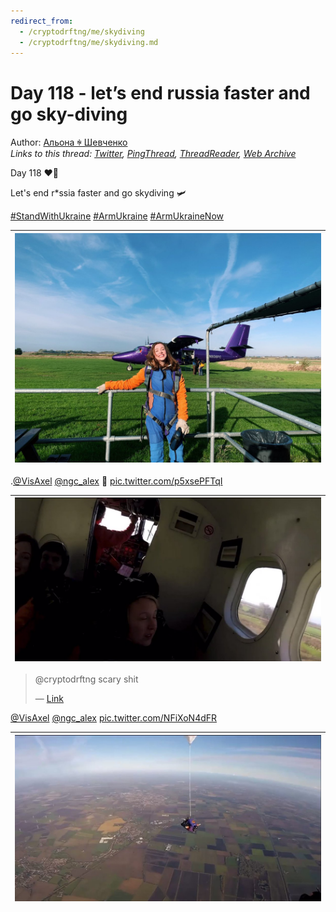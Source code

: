 ```yaml
---
redirect_from:
  - /cryptodrftng/me/skydiving
  - /cryptodrftng/me/skydiving.md
---
```

# Day 118 - let’s end russia faster and go sky-diving

Author: [Альона ꑭ Шевченко](https://twitter.com/cryptodrftng)  
*Links to this thread: [Twitter](https://twitter.com/cryptodrftng/status/1539154575902576641), [PingThread](https://pingthread.com/thread/1539154575902576641), [ThreadReader](https://threadreaderapp.com/thread/1539154575902576641.html), [Web Archive](https://web.archive.org/web/*/https://twitter.com/cryptodrftng/status/1539154575902576641)*

Day 118 ❤️🖤

Let's end r*ssia faster and go skydiving 🛩 

[#StandWithUkraine](https://twitter.com/hashtag/StandWithUkraine) [#ArmUkraine](https://twitter.com/hashtag/ArmUkraine) [#ArmUkraineNow](https://twitter.com/hashtag/ArmUkraineNow)

| [![](/media/1539185134435434498/3_1539154569720221696.jpg)](/media/1539185134435434498/3_1539154569720221696.jpg) |
| :-: |

.[@VisAxel](https://twitter.com/VisAxel) [@ngc_alex](https://twitter.com/ngc_alex) 🤪 [pic.twitter.com/p5xsePFTqI](https://twitter.com/cryptodrftng/status/1539176861296623619/video/1)

| [![](/media/1539185134435434498/7_1539176711039885313/preview.jpg)](/media/1539185134435434498/7_1539176711039885313/GuzwnTdqh2T4SXqK.mp4) |
| :-: |

<blockquote class="twitter-tweet">
    <p lang="en" dir="ltr">
    @cryptodrftng scary shit<br />
    </p>
    &mdash; <a href="https://twitter.com/VisAxel/status/1539163384184295427">Link</a>
</blockquote>

[@VisAxel](https://twitter.com/VisAxel) [@ngc_alex](https://twitter.com/ngc_alex) [pic.twitter.com/NFiXoN4dFR](https://twitter.com/cryptodrftng/status/1539185134435434498/video/1)

| [![](/media/1539185134435434498/7_1539185047915450370/preview.jpg)](/media/1539185134435434498/7_1539185047915450370/5nTbMj2lAm2GiJ_n.mp4) |
| :-: |
